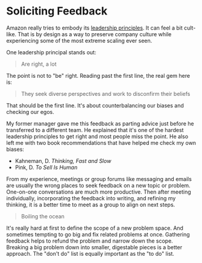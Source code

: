 # Soliciting Feedback

Amazon really tries to embody its [leadership principles](https://www.amazon.jobs/content/en/our-workplace/leadership-principles). It can feel a bit cult-like.  That is by design as a way to preserve company culture while experiencing some of the most extreme scaling ever seen.

One leadership principal stands out:

> Are right, a lot

The point is not to "be" right.  Reading past the first line, the real gem here is:

> They seek diverse perspectives and work to disconfirm their beliefs

That should be the first line.  It's about counterbalancing our biases and checking our egos.

My former manager gave me this feedback as parting advice just before he transferred to a different team.  He explained that it's one of the hardest leadership principles to get right and most people miss the point.  He also left me with two book recommendations that have helped me check my own biases:
- Kahneman, D. *Thinking, Fast and Slow*
- Pink, D. *To Sell Is Human*

From my experience, meetings or group forums like messaging and emails are usually the wrong places to seek feedback on a new topic or problem.  One-on-one conversations are much more productive.  Then after meeting individually, incorporating the feedback into writing, and refining my thinking, it is a better time to meet as a group to align on next steps.

> Boiling the ocean

It's really hard at first to define the scope of a new problem space.  And sometimes tempting to go big and fix related problems at once.  Gathering feedback helps to refund the problem and narrow down the scope.  Breaking a big problem down into smaller, digestable pieces is a better approach.  The "don't do" list is equally important as the "to do" list.
